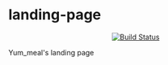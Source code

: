 # landing-page
<div align=center>
  
[![Build Status](https://travis-ci.com/Yummeal/landing-page.svg?branch=master)](https://travis-ci.com/Yummeal/landing-page)

</div> 

Yum_meal's landing page
